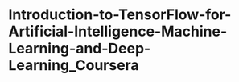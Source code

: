 # Introduction-to-TensorFlow-for-Artificial-Intelligence-Machine-Learning-and-Deep-Learning_Coursera
